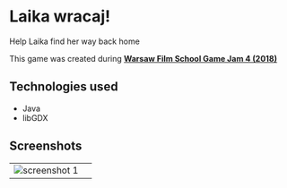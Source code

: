 # Laika wracaj!

Help Laika find her way back home

This game was created during [**Warsaw Film School Game Jam 4 (2018)**](https://www.facebook.com/events/warszawska-szko%C5%82a-filmowa/warsaw-film-school-game-jam-4/2016687221706498/)

## Technologies used
* Java
* libGDX

## Screenshots
| | |
|-|-|
|![screenshot 1](https://raw.githubusercontent.com/bodgingbear/laika-wracaj/master/website/screenshot.png)| |
